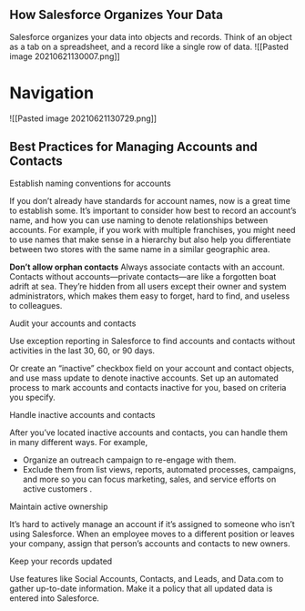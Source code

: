 ## How Salesforce Organizes Your Data

Salesforce organizes your data into objects and records. Think of an object as a tab on a spreadsheet, and a record like a single row of data.
![[Pasted image 20210621130007.png]]

# Navigation

![[Pasted image 20210621130729.png]]

## Best Practices for Managing Accounts and Contacts

Establish naming conventions for accounts

If you don’t already have standards for account names, now is a great time to establish some. It’s important to consider how best to record an account’s name, and how you can use naming to denote relationships between accounts. For example, if you work with multiple franchises, you might need to use names that make sense in a hierarchy but also help you differentiate between two stores with the same name in a similar geographic area.

**Don’t allow orphan contacts**
Always associate contacts with an account. Contacts without accounts—private contacts—are like a forgotten boat adrift at sea. They’re hidden from all users except their owner and system administrators, which makes them easy to forget, hard to find, and useless to colleagues.

Audit your accounts and contacts

Use exception reporting in Salesforce to find accounts and contacts without activities in the last 30, 60, or 90 days.

Or create an “inactive” checkbox field on your account and contact objects, and use mass update to denote inactive accounts. Set up an automated process to mark accounts and contacts inactive for you, based on criteria you specify.

Handle inactive accounts and contacts

After you’ve located inactive accounts and contacts, you can handle them in many different ways. For example,

-   Organize an outreach campaign to re-engage with them.
-   Exclude them from list views, reports, automated processes, campaigns, and more so you can focus marketing, sales, and service efforts on active customers .

Maintain active ownership

It’s hard to actively manage an account if it’s assigned to someone who isn’t using Salesforce. When an employee moves to a different position or leaves your company, assign that person’s accounts and contacts to new owners.

Keep your records updated

Use features like Social Accounts, Contacts, and Leads, and Data.com to gather up-to-date information. Make it a policy that all updated data is entered into Salesforce.